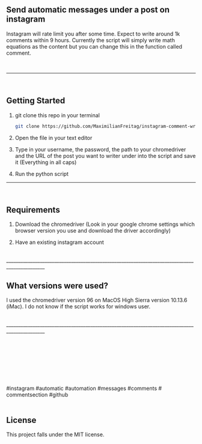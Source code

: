 ## Send automatic messages under a post on instagram

Instagram will rate limit you after some time. Expect to write around 1k comments within 9 hours.
Currently the script will simply write math equations as the content but you can change this in the function called comment.

<br> 

______________________________________________________________________________________________
<br>  

<!-- GETTING STARTED -->
## Getting Started


1. git clone this repo in your terminal
   ```sh
   git clone https://github.com/MaximilianFreitag/instagram-comment-writer-requests.git
   ```

2. Open the file in your text editor
   
3. Type in your username, the password, the path to your chromedriver and the URL of the post you want to writer under into the script and save it (Everything in all caps)

4. Run the python script 
   
   
______________________________________________________________________________________________
<br> 


<!-- Requirements -->
## Requirements



1. Download the chromedriver (Look in your google chrome settings which browser version you use and download the driver accordingly)
   

2. Have an existing instagram account


<br> 
______________________________________________________________________________________________
<br>  

<!-- What versions were used? -->
## What versions were used?

I used the chromedriver version 96 on MacOS High Sierra version 10.13.6 (iMac). I do not know if the script works for windows user.   




<br> 
______________________________________________________________________________________________
<br>  
 

<br />
<br />
<br />
<br />
<br />
<br />





<br />
<br />
#instagram #automatic #automation #messages #comments # commentsection #github
<br />
<br />



## License
This project falls under the MIT license.

